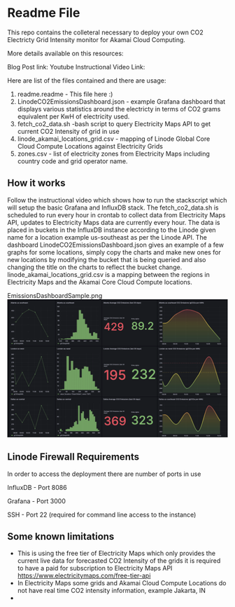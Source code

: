 # Readme File 

This repo contains the colleteral necessary to deploy your own CO2 Electricty Grid Intensity monitor for Akamai Cloud Computing. 

More details available on this resources:

Blog Post link: 
Youtube Instructional Video Link: 

Here are list of the files contained and there are usage: 

1) readme.readme - This file here :) 
2) LinodeCO2EmissionsDashboard.json - example Grafana dashboard that displays various statistics around the electricty in terms of CO2 grams equivalent per KwH of electricity used.
3) fetch_co2_data.sh -bash script to query Electricity Maps API to get current CO2 Intensity of grid in use 
4) linode_akamai_locations_grid.csv - mapping of Linode Global Core Cloud Compute Locations against Electricity Grids 
5) zones.csv - list of electricity zones from Electricity Maps including country code and grid operator name. 


## How it works 

Follow the instructional video which shows how to run the stackscript which will setup the basic Grafana and InfluxDB stack. 
The fetch_co2_data.sh is scheduled to run every hour in crontab to collect data from Electricity Maps API, updates to Electricity Maps data are currently every hour. The data is placed in buckets in the InfluxDB instance according to the Linode given name for a location example us-southeast as per the Linode API. 
The dashboard LinodeCO2EmissionsDashboard.json gives an example of a few graphs for some locations, simply copy the charts and make new ones for new locations by modifying the bucket that is being queried and also changing the title on the charts to reflect the bucket change. 
linode_akamai_locations_grid.csv is a mapping between the regions in Electricity Maps and the Akamai Core Cloud Compute locations. 



EmissionsDashboardSample.png
![Alt text](EmissionsDashboardSample.png)


## Linode Firewall Requirements 

In order to access the deployment there are number of ports in use 

InfluxDB - Port 8086 

Grafana - Port 3000

SSH - Port 22 (required for command line access to the instance) 


## Some known limitations 

- This is using the free tier of Electricity Maps which only provides the current live data for forecasted CO2 Intensity of the grids it is required to have a paid for subscription to Electricity Maps API https://www.electricitymaps.com/free-tier-api 
- In Electricity Maps some grids and Akamai Cloud Compute Locations do not have real time CO2 intensity information, example Jakarta, IN
- 
  


